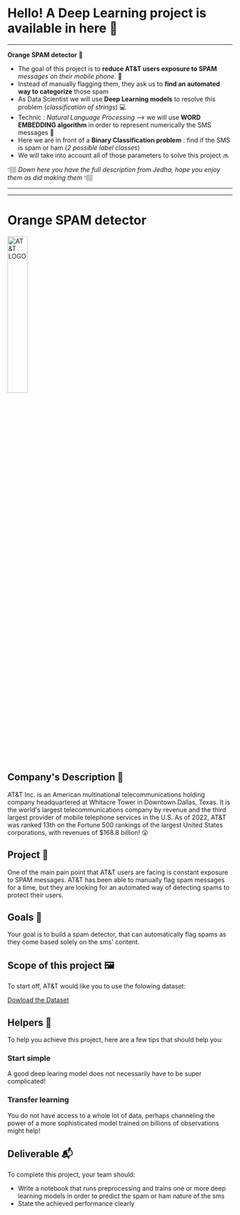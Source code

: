 # Hello! A Deep Learning project is available in here 🩵
---
**Orange SPAM detector** 🔶
- The goal of this project is to **reduce AT\&T users exposure to SPAM** *messages on their mobile phone*. 📲
- Instead of manually flagging them, they ask us to **find an automated way to categorize** those spam
- As Data Scientist we will use **Deep Learning models** to resolve this problem (*classification of strings*) 💻
- Technic : *Natural Language Processing* --> we will use **WORD EMBEDDING algorithm** in order to represent numerically the SMS messages 🧠
- Here we are in front of a **Binary Classification problem** : find if the SMS is spam or ham (*2 possible label classes*)
- We will take into account all of those parameters to solve this project 🔜

👇🏽 *Down here you have the full description from Jedha, hope you enjoy them as did making them* 👇🏽

---
---




# Orange SPAM detector

<img src="https://full-stack-assets.s3.eu-west-3.amazonaws.com/M08-deep-learning/AT%26T_logo_2016.svg" alt="AT&T LOGO" width="30%" />

## Company's Description 📇
AT&T Inc. is an American multinational telecommunications holding company headquartered at Whitacre Tower in Downtown Dallas, Texas. It is the world's largest telecommunications company by revenue and the third largest provider of mobile telephone services in the U.S. As of 2022, AT&T was ranked 13th on the Fortune 500 rankings of the largest United States corporations, with revenues of $168.8 billion! 😮


## Project 🚧
One of the main pain point that AT&T users are facing is constant exposure to SPAM messages.
AT&T has been able to manually flag spam messages for a time, but they are looking for an automated way of detecting spams to protect their users.


## Goals 🎯
Your goal is to build a spam detector, that can automatically flag spams as they come based solely on the sms' content.


## Scope of this project 🖼️
To start off, AT&T would like you to use the folowing dataset:

[Dowload the Dataset](https://full-stack-bigdata-datasets.s3.eu-west-3.amazonaws.com/Deep+Learning/project/spam.csv)


## Helpers 🦮

To help you achieve this project, here are a few tips that should help you: 


### Start simple
A good deep learing model does not necessarily have to be super complicated!


### Transfer learning
You do not have access to a whole lot of data, perhaps channeling the power of a more sophisticated model trained on billions of observations might help!


## Deliverable 📬

To complete this project, your team should: 

* Write a notebook that runs preprocessing and trains one or more deep learning models in order to predict the spam or ham nature of the sms
* State the achieved performance clearly
